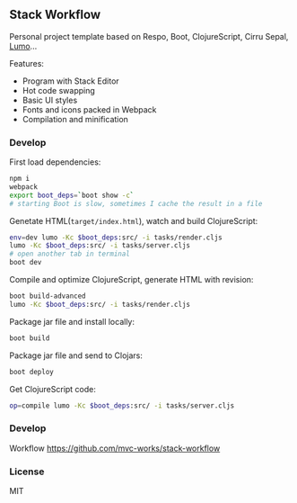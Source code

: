 
Stack Workflow
----

Personal project template based on Respo, Boot, ClojureScript, Cirru Sepal, [Lumo][lumo]...

[lumo]: https://github.com/anmonteiro/lumo/tree/master/src/cljs/lumo

Features:

* Program with Stack Editor
* Hot code swapping
* Basic UI styles
* Fonts and icons packed in Webpack
* Compilation and minification

### Develop

First load dependencies:

```bash
npm i
webpack
export boot_deps=`boot show -c`
# starting Boot is slow, sometimes I cache the result in a file
```

Genetate HTML(`target/index.html`), watch and build ClojureScript:

```bash
env=dev lumo -Kc $boot_deps:src/ -i tasks/render.cljs
lumo -Kc $boot_deps:src/ -i tasks/server.cljs
# open another tab in terminal
boot dev
```

Compile and optimize ClojureScript, generate HTML with revision:

```bash
boot build-advanced
lumo -Kc $boot_deps:src/ -i tasks/render.cljs
```

Package jar file and install locally:

```bash
boot build
```

Package jar file and send to Clojars:

```bash
boot deploy
```

Get ClojureScript code:

```bash
op=compile lumo -Kc $boot_deps:src/ -i tasks/server.cljs
```

### Develop

Workflow https://github.com/mvc-works/stack-workflow

### License

MIT
